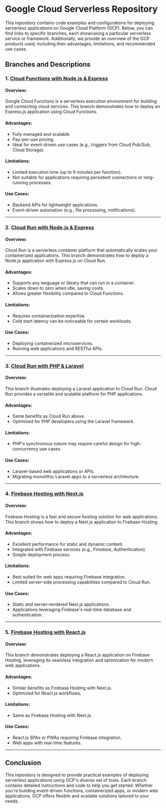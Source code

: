 # Google Cloud Serverless Repository

This repository contains code examples and configurations for deploying serverless applications on Google Cloud Platform (GCP). Below, you can find links to specific branches, each showcasing a particular serverless service or framework. Additionally, we provide an overview of the GCP products used, including their advantages, limitations, and recommended use cases.

## Branches and Descriptions

### 1. [Cloud Functions with Node.js & Express](https://github.com/donireives/google-cloud-serverless/tree/cloudfunction-nodejs-express)
#### Overview:
Google Cloud Functions is a serverless execution environment for building and connecting cloud services. This branch demonstrates how to deploy an Express.js application using Cloud Functions.

#### Advantages:
- Fully managed and scalable.
- Pay-per-use pricing.
- Ideal for event-driven use cases (e.g., triggers from Cloud Pub/Sub, Cloud Storage).

#### Limitations:
- Limited execution time (up to 9 minutes per function).
- Not suitable for applications requiring persistent connections or long-running processes.

#### Use Cases:
- Backend APIs for lightweight applications.
- Event-driven automation (e.g., file processing, notifications).

---

### 2. [Cloud Run with Node.js & Express](https://github.com/donireives/google-cloud-serverless/tree/cloudrun-nodejs-express)
#### Overview:
Cloud Run is a serverless container platform that automatically scales your containerized applications. This branch demonstrates how to deploy a Node.js application with Express.js on Cloud Run.

#### Advantages:
- Supports any language or library that can run in a container.
- Scales down to zero when idle, saving costs.
- Allows greater flexibility compared to Cloud Functions.

#### Limitations:
- Requires containerization expertise.
- Cold start latency can be noticeable for certain workloads.

#### Use Cases:
- Deploying containerized microservices.
- Running web applications and RESTful APIs.

---

### 3. [Cloud Run with PHP & Laravel](https://github.com/donireives/google-cloud-serverless/tree/cloudrun-php-laravel)
#### Overview:
This branch illustrates deploying a Laravel application to Cloud Run. Cloud Run provides a versatile and scalable platform for PHP applications.

#### Advantages:
- Same benefits as Cloud Run above.
- Optimized for PHP developers using the Laravel framework.

#### Limitations:
- PHP's synchronous nature may require careful design for high-concurrency use cases.

#### Use Cases:
- Laravel-based web applications or APIs.
- Migrating monolithic Laravel apps to a serverless architecture.

---

### 4. [Firebase Hosting with Next.js](https://github.com/donireives/google-cloud-serverless/tree/firebase-apphosting-nextjs)
#### Overview:
Firebase Hosting is a fast and secure hosting solution for web applications. This branch shows how to deploy a Next.js application to Firebase Hosting.

#### Advantages:
- Excellent performance for static and dynamic content.
- Integrated with Firebase services (e.g., Firestore, Authentication).
- Simple deployment process.

#### Limitations:
- Best suited for web apps requiring Firebase integration.
- Limited server-side processing capabilities compared to Cloud Run.

#### Use Cases:
- Static and server-rendered Next.js applications.
- Applications leveraging Firebase's real-time database and authentication.

---

### 5. [Firebase Hosting with React.js](https://github.com/donireives/google-cloud-serverless/tree/firebase-hosting-reactjs)
#### Overview:
This branch demonstrates deploying a React.js application on Firebase Hosting, leveraging its seamless integration and optimization for modern web applications.

#### Advantages:
- Similar benefits as Firebase Hosting with Next.js.
- Optimized for React.js workflows.

#### Limitations:
- Same as Firebase Hosting with Next.js.

#### Use Cases:
- React.js SPAs or PWAs requiring Firebase integration.
- Web apps with real-time features.

---

## Conclusion
This repository is designed to provide practical examples of deploying serverless applications using GCP's diverse set of tools. Each branch contains detailed instructions and code to help you get started. Whether you're building event-driven functions, containerized apps, or modern web applications, GCP offers flexible and scalable solutions tailored to your needs.
